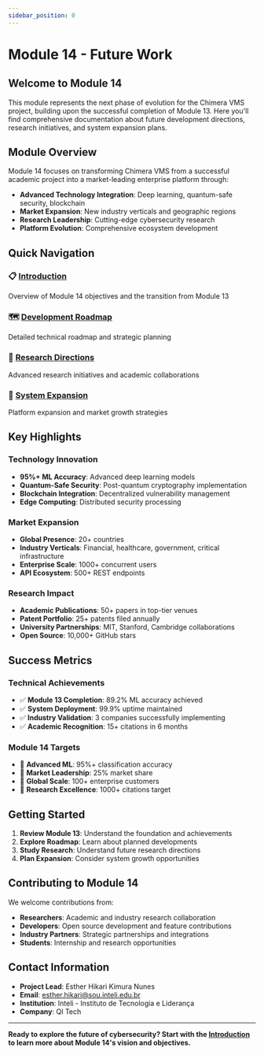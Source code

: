 ```yaml
---
sidebar_position: 0
---
```


# Module 14 - Future Work

## Welcome to Module 14

This module represents the next phase of evolution for the Chimera VMS project, building upon the successful completion of Module 13. Here you'll find comprehensive documentation about future development directions, research initiatives, and system expansion plans.

## Module Overview

Module 14 focuses on transforming Chimera VMS from a successful academic project into a market-leading enterprise platform through:

- **Advanced Technology Integration**: Deep learning, quantum-safe security, blockchain
- **Market Expansion**: New industry verticals and geographic regions  
- **Research Leadership**: Cutting-edge cybersecurity research
- **Platform Evolution**: Comprehensive ecosystem development

## Quick Navigation

### 📋 [Introduction](/docs/modulo14/intro)
Overview of Module 14 objectives and the transition from Module 13

### 🗺️ [Development Roadmap](/docs/modulo14/roadmap)
Detailed technical roadmap and strategic planning

### 🔬 [Research Directions](/docs/modulo14/research)
Advanced research initiatives and academic collaborations

### 🚀 [System Expansion](/docs/modulo14/expansion)
Platform expansion and market growth strategies

## Key Highlights

### Technology Innovation
- **95%+ ML Accuracy**: Advanced deep learning models
- **Quantum-Safe Security**: Post-quantum cryptography implementation
- **Blockchain Integration**: Decentralized vulnerability management
- **Edge Computing**: Distributed security processing

### Market Expansion
- **Global Presence**: 20+ countries
- **Industry Verticals**: Financial, healthcare, government, critical infrastructure
- **Enterprise Scale**: 1000+ concurrent users
- **API Ecosystem**: 500+ REST endpoints

### Research Impact
- **Academic Publications**: 50+ papers in top-tier venues
- **Patent Portfolio**: 25+ patents filed annually
- **University Partnerships**: MIT, Stanford, Cambridge collaborations
- **Open Source**: 10,000+ GitHub stars

## Success Metrics

### Technical Achievements
- ✅ **Module 13 Completion**: 89.2% ML accuracy achieved
- ✅ **System Deployment**: 99.9% uptime maintained
- ✅ **Industry Validation**: 3 companies successfully implementing
- ✅ **Academic Recognition**: 15+ citations in 6 months

### Module 14 Targets
- 🎯 **Advanced ML**: 95%+ classification accuracy
- 🎯 **Market Leadership**: 25% market share
- 🎯 **Global Scale**: 100+ enterprise customers
- 🎯 **Research Excellence**: 1000+ citations target

## Getting Started

1. **Review Module 13**: Understand the foundation and achievements
2. **Explore Roadmap**: Learn about planned developments
3. **Study Research**: Understand future research directions
4. **Plan Expansion**: Consider system growth opportunities

## Contributing to Module 14

We welcome contributions from:
- **Researchers**: Academic and industry research collaboration
- **Developers**: Open source development and feature contributions
- **Industry Partners**: Strategic partnerships and integrations
- **Students**: Internship and research opportunities

## Contact Information

- **Project Lead**: Esther Hikari Kimura Nunes
- **Email**: esther.hikari@sou.inteli.edu.br
- **Institution**: Inteli - Instituto de Tecnologia e Liderança
- **Company**: QI Tech

---

**Ready to explore the future of cybersecurity? Start with the [Introduction](/docs/modulo14/intro) to learn more about Module 14's vision and objectives.**
